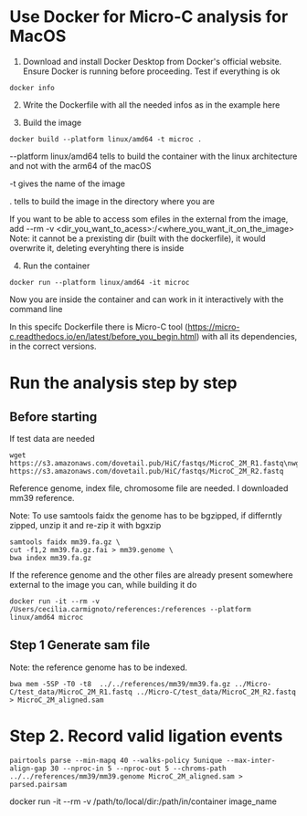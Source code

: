 # Use Docker for Micro-C analysis for MacOS

1. Download and install Docker Desktop from Docker's official website. Ensure Docker is running before proceeding.
Test if everything is ok
```
docker info
```
2. Write the Dockerfile with all the needed infos as in the example here

3. Build the image
```
docker build --platform linux/amd64 -t microc .
```
--platform linux/amd64 tells to build the container with the linux architecture and not with the arm64 of the macOS

-t gives the name of the image

. tells to build the image in the directory where you are

If you want to be able to access som efiles in the external from the image, add --rm -v <dir_you_want_to_acess>:/<where_you_want_it_on_the_image>
Note: it cannot be a prexisting dir (built with the dockerfile), it would overwrite it, deleting everyhting there is inside

4. Run the container
```
docker run --platform linux/amd64 -it microc
``` 
Now you are inside the container and can work in it interactively with the command line

In this specifc Dockerfile there is Micro-C tool (https://micro-c.readthedocs.io/en/latest/before_you_begin.html) with all its dependencies, in the correct versions. 

# Run the analysis step by step

## Before starting

If test data are needed
```
wget https://s3.amazonaws.com/dovetail.pub/HiC/fastqs/MicroC_2M_R1.fastq\nwget https://s3.amazonaws.com/dovetail.pub/HiC/fastqs/MicroC_2M_R2.fastq
```
Reference genome, index file, chromosome file are needed. I downloaded mm39 reference. 

Note: To use samtools faidx the genome has to be bgzipped, if differntly zipped, unzip it and re-zip it with bgxzip
```
samtools faidx mm39.fa.gz \
cut -f1,2 mm39.fa.gz.fai > mm39.genome \
bwa index mm39.fa.gz
```
If the reference genome and the other files are already present somewhere external to the  image you can, while building it do 
```
docker run -it --rm -v /Users/cecilia.carmignoto/references:/references --platform linux/amd64 microc 
```

## Step 1 Generate sam file

Note: the reference genome has to be indexed. 
```
bwa mem -5SP -T0 -t8  ../../references/mm39/mm39.fa.gz ../Micro-C/test_data/MicroC_2M_R1.fastq ../Micro-C/test_data/MicroC_2M_R2.fastq > MicroC_2M_aligned.sam
```
# Step 2. Record valid ligation events 
```
pairtools parse --min-mapq 40 --walks-policy 5unique --max-inter-align-gap 30 --nproc-in 5 --nproc-out 5 --chroms-path ../../references/mm39/mm39.genome MicroC_2M_aligned.sam > parsed.pairsam
```
docker run -it --rm -v /path/to/local/dir:/path/in/container image_name




